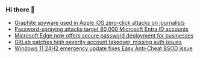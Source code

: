 ### Hi there 👋

<!--START_SECTION:feed-->
* [Graphite spyware used in Apple iOS zero-click attacks on journalists](https://www.bleepingcomputer.com/news/security/graphite-spyware-used-in-apple-ios-zero-click-attacks-on-journalists/)
* [Password-spraying attacks target 80,000 Microsoft Entra ID accounts](https://www.bleepingcomputer.com/news/security/password-spraying-attacks-target-80-000-microsoft-entra-id-accounts/)
* [Microsoft Edge now offers secure password deployment for businesses](https://www.bleepingcomputer.com/news/microsoft/microsoft-edge-now-offers-secure-password-deployment-for-businesses/)
* [GitLab patches high severity account takeover, missing auth issues](https://www.bleepingcomputer.com/news/security/gitlab-patches-high-severity-account-takeover-missing-auth-issues/)
* [Windows 11 24H2 emergency update fixes Easy Anti-Cheat BSOD issue](https://www.bleepingcomputer.com/news/microsoft/windows-11-24h2-emergency-update-fixes-easy-anti-cheat-bsod-issue/)
<!--END_SECTION:feed-->

<!--
**frankenk/frankenk** is a ✨ _special_ ✨ repository because its `README.md` (this file) appears on your GitHub profile.

Here are some ideas to get you started:

- 🔭 I’m currently working on ...
- 🌱 I’m currently learning ...
- 👯 I’m looking to collaborate on ...
- 🤔 I’m looking for help with ...
- 💬 Ask me about ...
- 📫 How to reach me: ...
- 😄 Pronouns: ...
- ⚡ Fun fact: ...
-->



